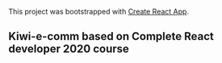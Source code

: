 This project was bootstrapped with [Create React App](https://github.com/facebook/create-react-app).

## Kiwi-e-comm based on Complete React developer 2020 course
